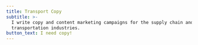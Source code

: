 ```yaml
---
title: Transport Copy
subtitle: >-
  I write copy and content marketing campaigns for the supply chain and
  transportation industries.
button_text: I need copy!
---
```


